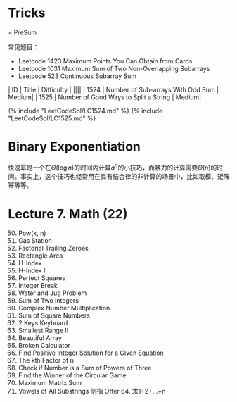 # Tricks

= PreSum

常见题目：
- Leetcode 1423 Maximum Points You Can Obtain from Cards
- Leetcode 1031 Maximum Sum of Two Non-Overlapping Subarrays
- Leetcode 523 Continuous Subarray Sum

| ID   | Title | Difficulty |
||||
| 1524   | Number of Sub-arrays With Odd Sum | Medium|
| 1525   | Number of Good Ways to Split a String | Medium|

{% include "LeetCodeSol/LC1524.md" %}
{% include "LeetCodeSol/LC1525.md" %}

# Binary Exponentiation

快速幂是一个在$\Theta(\log n)$的时间内计算$a^n$的小技巧，而暴力的计算需要$\Theta(n)$的时间。事实上，这个技巧也经常用在具有结合律的非计算的场景中，比如取模、矩阵幂等等。

# Lecture 7. Math (22)

0050. Pow(x, n)
0134. Gas Station
0172. Factorial Trailing Zeroes
0223. Rectangle Area
0274. H-Index
0275. H-Index II
0279. Perfect Squares
0343. Integer Break
0365. Water and Jug Problem
0371. Sum of Two Integers
0537. Complex Number Multiplication
0633. Sum of Square Numbers
0650. 2 Keys Keyboard
0910. Smallest Range II
0932. Beautiful Array
0991. Broken Calculator
1237. Find Positive Integer Solution for a Given Equation
1492. The kth Factor of n
1780. Check if Number is a Sum of Powers of Three
1823. Find the Winner of the Circular Game
1975. Maximum Matrix Sum
2063. Vowels of All Substrings
剑指 Offer 64. 求1+2+…+n


